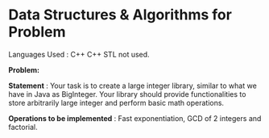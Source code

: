 # Data Structures & Algorithms for Problem

Languages Used : C++
C++ STL not used.

**Problem:**

**Statement** : Your task is to create a large integer library, similar to what we have in Java as BigInteger. Your library should provide functionalities to store arbitrarily large integer and perform basic math operations.

**Operations to be implemented** : Fast exponentiation, GCD of 2 integers and factorial.
